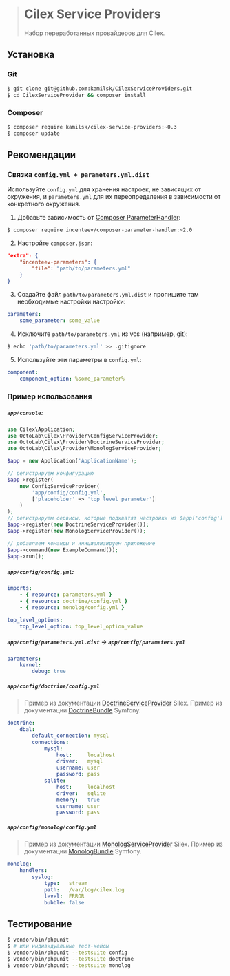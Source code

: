 > # Cilex Service Providers
>
> Набор переработанных провайдеров для Cilex.

## Установка

### Git

```bash
$ git clone git@github.com:kamilsk/CilexServiceProviders.git
$ cd CilexServiceProvider && composer install
```

### Composer

```bash
$ composer require kamilsk/cilex-service-providers:~0.3
$ composer update
```

## Рекомендации

### Связка `config.yml + parameters.yml.dist`

Используйте `config.yml` для хранения настроек, не зависящих от окружения, и `parameters.yml` для их переопределения
в зависимости от конкретного окружения.

1. Добавьте зависимость от [Composer ParameterHandler](https://github.com/Incenteev/ParameterHandler):
```bash
$ composer require incenteev/composer-parameter-handler:~2.0
```
2. Настройте `composer.json`:
```json
"extra": {
    "incenteev-parameters": {
        "file": "path/to/parameters.yml"
    }
}
```
3. Создайте файл `path/to/parameters.yml.dist` и пропишите там необходимые настройки настройки:
```yaml
parameters:
    some_parameter: some_value
```
4. Исключите `path/to/parameters.yml` из vcs (например, git):
```bash
$ echo 'path/to/parameters.yml' >> .gitignore
```
5. Используйте эти параметры в `config.yml`:
```yaml
component:
    component_option: %some_parameter%
```

### Пример использования

##### `app/console`:

```php
use Cilex\Application;
use OctoLab\Cilex\Provider\ConfigServiceProvider;
use OctoLab\Cilex\Provider\DoctrineServiceProvider;
use OctoLab\Cilex\Provider\MonologServiceProvider;

$app = new Application('ApplicationName');

// регистрируем конфигурацию
$app->register(
    new ConfigServiceProvider(
        'app/config/config.yml',
        ['placeholder' => 'top level parameter']
    )
);
// регистрируем сервисы, которые подхватят настройки из $app['config']
$app->register(new DoctrineServiceProvider());
$app->register(new MonologServiceProvider());

// добавляем команды и инициализируем приложение
$app->command(new ExampleCommand());
$app->run();
```

##### `app/config/config.yml`:

```yaml
imports:
    - { resource: parameters.yml }
    - { resource: doctrine/config.yml }
    - { resource: monolog/config.yml }

top_level_options:
    top_level_option: top_level_option_value
```

##### `app/config/parameters.yml.dist` -> `app/config/parameters.yml`

```yaml
parameters:
    kernel:
        debug: true
```

##### `app/config/doctrine/config.yml`

> Пример из документации [DoctrineServiceProvider](http://silex.sensiolabs.org/doc/providers/doctrine.html) Silex.
> Пример из документации [DoctrineBundle](http://symfony.com/doc/current/reference/configuration/doctrine.html) Symfony.

```yaml
doctrine:
    dbal:
        default_connection: mysql
        connections:
            mysql:
                host:     localhost
                driver:   mysql
                username: user
                password: pass
            sqlite:
                host:     localhost
                driver:   sqlite
                memory:   true
                username: user
                password: pass
```

##### `app/config/monolog/config.yml`

> Пример из документации [MonologServiceProvider](http://silex.sensiolabs.org/doc/providers/monolog.html) Silex.
> Пример из документации [MonologBundle](http://symfony.com/doc/current/reference/configuration/monolog.html) Symfony.

```yaml
monolog:
    handlers:
        syslog:
            type:   stream
            path:   /var/log/cilex.log
            level:  ERROR
            bubble: false
```

## Тестирование

```bash
$ vendor/bin/phpunit
$ # или индивидуальные тест-кейсы
$ vendor/bin/phpunit --testsuite config
$ vendor/bin/phpunit --testsuite doctrine
$ vendor/bin/phpunit --testsuite monolog
```
